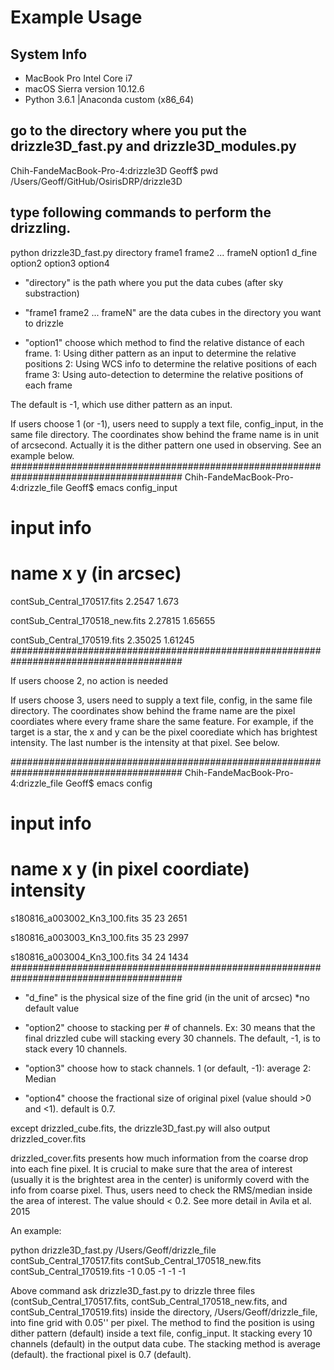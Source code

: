 # Example Usage

## System Info
- MacBook Pro Intel Core i7
- macOS Sierra version 10.12.6
- Python 3.6.1 |Anaconda custom (x86_64)


## go to the directory where you put the drizzle3D_fast.py and drizzle3D_modules.py

Chih-FandeMacBook-Pro-4:drizzle3D Geoff$ pwd
/Users/Geoff/GitHub/OsirisDRP/drizzle3D

## type following commands to perform the drizzling.

python drizzle3D_fast.py directory frame1 frame2 ... frameN option1 d_fine option2 option3 option4

- "directory" is the path where you put the data cubes (after sky substraction)

- "frame1 frame2 ... frameN" are the data cubes in the directory you want to drizzle

- "option1" choose which method to find the relative distance of each frame.
1: Using dither pattern as an input to determine the relative positions
2: Using WCS info to determine the relative positions of each frame
3: Using auto-detection to determine the relative positions of each frame

The default is -1, which use dither pattern as an input.

If users choose 1 (or -1), users need to supply a text file, config_input, in the same file directory. The coordinates show behind the frame name is in unit of arcsecond. Actually it is the dither pattern one used in observing. See an example below.
#######################################################################################
Chih-FandeMacBook-Pro-4:drizzle_file Geoff$ emacs config_input

# input info

# name x y (in arcsec)

contSub_Central_170517.fits 2.2547 1.673

contSub_Central_170518_new.fits 2.27815 1.65655

contSub_Central_170519.fits 2.35025 1.61245
#######################################################################################

If users choose 2, no action is needed

If users choose 3, users need to supply a text file, config, in the same file directory. The coordinates show behind the frame name are the pixel coordiates where every frame share the same feature. For example, if the target is a star, the x and y can be the pixel coorediate which has brightest intensity. The last number is the intensity at that pixel. See below.

#######################################################################################
Chih-FandeMacBook-Pro-4:drizzle_file Geoff$ emacs config

# input info

# name x y (in pixel coordiate) intensity

s180816_a003002_Kn3_100.fits 35 23 2651

s180816_a003003_Kn3_100.fits 35 23 2997

s180816_a003004_Kn3_100.fits 34 24 1434
#######################################################################################

- "d_fine" is the physical size of the fine grid (in the unit of arcsec) *no default value

- "option2" choose to stacking per # of channels. Ex: 30 means that the final drizzled cube will stacking every 30 channels. The default, -1, is to stack every 10 channels.

- "option3" choose how to stack channels.
1 (or default, -1): average
2: Median

- "option4" choose the fractional size of original pixel (value should >0 and <1). default is 0.7.

except drizzled_cube.fits, the drizzle3D_fast.py will also output drizzled_cover.fits

drizzled_cover.fits presents how much information from the coarse drop into each fine pixel. It is crucial to make sure that the area of interest (usually it is the brightest area in the center) is uniformly coverd with the info from coarse pixel. Thus, users need to check the RMS/median inside the area of interest. The value should < 0.2. See more detail in Avila et al. 2015



An example:

python drizzle3D_fast.py /Users/Geoff/drizzle_file contSub_Central_170517.fits contSub_Central_170518_new.fits contSub_Central_170519.fits -1 0.05 -1 -1 -1

Above command ask drizzle3D_fast.py to drizzle three files (contSub_Central_170517.fits, contSub_Central_170518_new.fits, and contSub_Central_170519.fits) inside the directory, /Users/Geoff/drizzle_file, into fine grid with 0.05'' per pixel. The method to find the position is using dither pattern (default) inside a text file, config_input. It stacking every 10 channels (default) in the output data cube. The stacking method is average (default). the fractional pixel is 0.7 (default).

